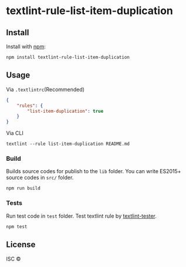 # textlint-rule-list-item-duplication



## Install

Install with [npm](https://www.npmjs.com/):

    npm install textlint-rule-list-item-duplication

## Usage

Via `.textlintrc`(Recommended)

```json
{
    "rules": {
        "list-item-duplication": true
    }
}
```

Via CLI

```
textlint --rule list-item-duplication README.md
```

### Build

Builds source codes for publish to the `lib` folder.
You can write ES2015+ source codes in `src/` folder.

    npm run build

### Tests

Run test code in `test` folder.
Test textlint rule by [textlint-tester](https://github.com/textlint/textlint-tester).

    npm test

## License

ISC © 
